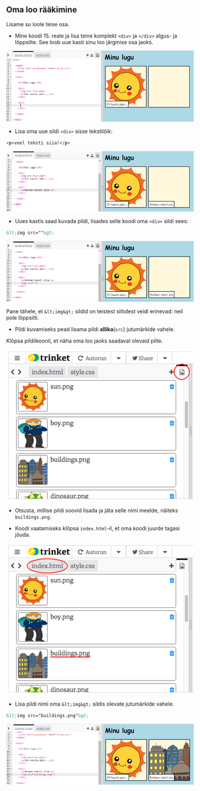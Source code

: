 ## Oma loo rääkimine

Lisame su loole teise osa.

+ Mine koodi 15. reale ja lisa teine komplekt `<div>` ja `</div>` algus- ja lõppsilte. See loob uue kasti sinu loo järgmise osa jaoks.

![kuvatõmmis](images/story-div.png)

+ Lisa oma uue sildi `<div>` sisse tekstilõik:

```html
<p>veel teksti siia!</p>
```

![kuvatõmmis](images/story-paragraph.png)

+ Uues kastis saad kuvada pildi, lisades selle koodi oma `<div>` sildi sees:

```html
&lt;img src=""&gt;
```

![kuvatõmmis](images/story-img-tag.png)

Pane tähele, et `&lt;img&gt;` sildid on teistest siltidest veidi erinevad: neil pole lõppsilti.

+ Pildi kuvamiseks pead lisama pildi **allika**(`src`) jutumärkide vahele.

Klõpsa pildiikoonil, et näha oma loo jaoks saadaval olevaid pilte.

![kuvatõmmis](images/story-see-images.png)

+ Otsusta, millise pildi soovid lisada ja jäta selle nimi meelde, näiteks `buildings.png`.

+ Koodi vaatamiseks klõpsa `index.html`-il, et oma koodi juurde tagasi jõuda.

![kuvatõmmis](images/story-image-name.png)

+ Lisa pildi nimi oma `&lt;img&gt;` sildis olevate jutumärkide vahele.

```html
&lt;img src="buildings.png"&gt;
```

![kuvatõmmis](images/story-image-name-add.png)